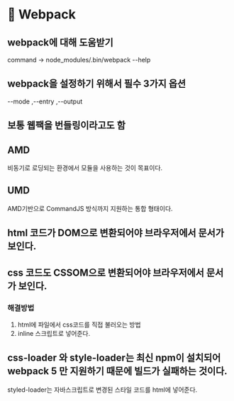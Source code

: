 # 📖 Webpack

## webpack에 대해 도움받기
command -> node_modules/.bin/webpack --help

## webpack을 설정하기 위해서 필수 3가지 옵션
--mode ,--entry ,--output

## 보통 웹팩을 번들링이라고도 함

## AMD
비동기로 로딩되는 환경에서 모듈을 사용하는 것이 목표이다.

## UMD
AMD기반으로 CommandJS 방식까지 지원하는 통합 형태이다.

## html 코드가 DOM으로 변환되어야 브라우저에서 문서가 보인다.

## css 코드도 CSSOM으로 변환되어야 브라우저에서 문서가 보인다.

### 해결방법
1. html에 파일에서 css코드를 직접 불러오는 방법
2. inline 스크립트로 넣어준다.

## css-loader 와 style-loader는 최신 npm이 설치되어 webpack 5 만 지원하기 때문에 빌드가 실패하는 것이다.
styled-loader는 자바스크립트로 변경된 스타일 코드를 html에 넣어준다.